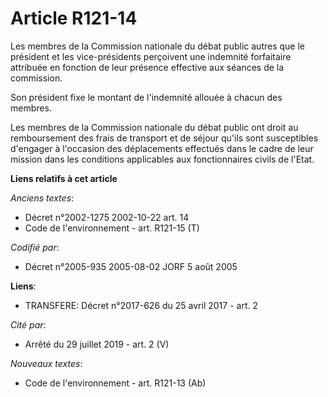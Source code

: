 # Article R121-14

Les membres de la Commission nationale du débat public autres que le président et les vice-présidents perçoivent une
indemnité forfaitaire attribuée en fonction de leur présence effective aux séances de la commission.

Son président fixe le montant de l'indemnité allouée à chacun des membres.

Les membres de la Commission nationale du débat public ont droit au remboursement des frais de transport et de séjour qu'ils
sont susceptibles d'engager à l'occasion des déplacements effectués dans le cadre de leur mission dans les conditions
applicables aux fonctionnaires civils de l'Etat.

**Liens relatifs à cet article**

_Anciens textes_:

  - Décret n°2002-1275 2002-10-22 art. 14
  - Code de l'environnement - art. R121-15 (T)

_Codifié par_:

  - Décret n°2005-935 2005-08-02 JORF 5 août 2005

**Liens**:

  - TRANSFERE: Décret n°2017-626 du 25 avril 2017 - art. 2

_Cité par_:

  - Arrêté du 29 juillet 2019 - art. 2 (V)

_Nouveaux textes_:

  - Code de l'environnement - art. R121-13 (Ab)
